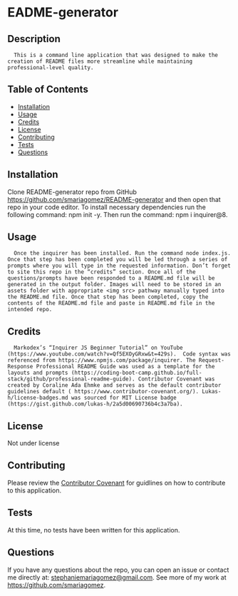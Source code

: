 # EADME-generator


  
  ## Description
      This is a command line application that was designed to make the creation of README files more streamline while maintaining professional-level quality.
  
  ## Table of Contents
  
  - [Installation](#installation)
  - [Usage](#usage)
  - [Credits](#credits)
  - [License](#license)
  - [Contributing](#contributing)
  - [Tests](#tests)
  - [Questions](#questions)
  
  ## Installation
  Clone README-generator repo from GitHub https://github.com/smariagomez/README-generator and then open that repo in your code editor. To install necessary dependencies run the following command: npm init -y. Then run the command: npm i inquirer@8.
  
  ## Usage
      Once the inquirer has been installed. Run the command node index.js. Once that step has been completed you will be led through a series of prompts where you will type in the requested information. Don’t forget to site this repo in the “credits” section. Once all of the questions/prompts have been responded to a README.md file will be generated in the output folder. Images will need to be stored in an assets folder with appropriate <img src> pathway manually typed into the README.md file. Once that step has been completed, copy the contents of the README.md file and paste in README.md file in the intended repo.

      
  ## Credits
      Markodex’s “Inquirer JS Beginner Tutorial” on YouTube  (https://www.youtube.com/watch?v=Qf5EXOyGRxw&t=429s).  Code syntax was referenced from https://www.npmjs.com/package/inquirer. The Request-Response Professional README Guide was used as a template for the layouts and prompts (https://coding-boot-camp.github.io/full-stack/github/professional-readme-guide). Contributor Covenant was created by Coraline Ada Ehmke and serves as the default contributor guidelines default ( https://www.contributor-covenant.org/). Lukas-h/license-badges.md was sourced for MIT License badge (https://gist.github.com/lukas-h/2a5d00690736b4c3a7ba).
  
  ## License

Not under license
  
  ## Contributing
   Please review the [Contributor Covenant](https://www.contributor-covenant.org/) for guidlines on how to contribute to this application.
  
  ## Tests
  At this time, no tests have been written for this application.

  ## Questions

  If you have any questions about the repo, you can open an issue or contact me directly at: stephaniemariagomez@gmail.com. See more of my work at https://github.com/smariagomez.

